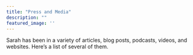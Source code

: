```yaml
---
title: "Press and Media"
description: ""
featured_image: ''
---
```


Sarah has been in a variety of articles, blog posts, podcasts, videos, and websites. Here’s a list of several of them.

